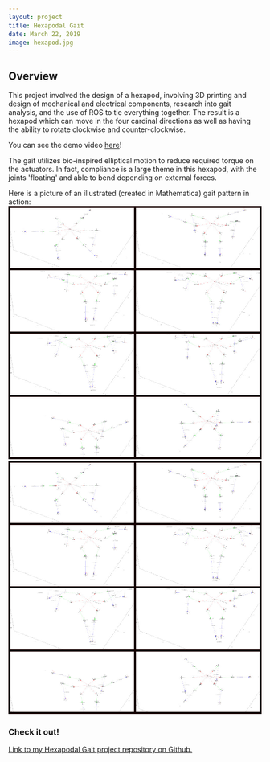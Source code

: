 ```yaml
---
layout: project
title: Hexapodal Gait
date: March 22, 2019
image: hexapod.jpg
---
```


## Overview
This project involved the design of a hexapod, involving 3D printing and design of mechanical and electrical components, research into gait analysis, and the use of ROS to tie everything together. The result is a hexapod which can move in the four cardinal directions as well as having the ability to rotate clockwise and counter-clockwise.

You can see the demo video [here](https://www.youtube.com/watch?v=c8YuM24-HN4&feature=youtu.be)!

The gait utilizes bio-inspired elliptical motion to reduce required torque on the actuators. In fact, compliance is a large theme in this hexapod, with the joints 'floating' and able to bend depending on external forces.

Here is a picture of an illustrated (created in Mathematica) gait pattern in action:
![](https://github.com/mossti/Portfolio/blob/gh-pages/public/images/pjimage.jpg)
<img src="https://github.com/mossti/Portfolio/blob/gh-pages/public/images/pjimage.jpg" alt="hi" class="inline"/>


### Check it out!
[Link to my Hexapodal Gait project repository on Github.](https://github.com/mossti/winterproject_hexapod)
